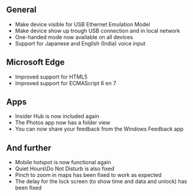 ## General
- Make device visible for USB Ethernet Emulation Model
- Make device show up trough USB connection and in local network
- One-handed mode now available on all devices
- Support for Japanese and English (India) voice input

## Microsoft Edge
- Improved support for HTML5
- Improved support for ECMAScript 6 en 7

## Apps
- Insider Hub is now included again
- The Photos app now has a folder view
- You can now share your feedback from the Windows Feedback app

## And further
- Mobile hotspot is now functional again
- Quiet Hours\Do Not Disturb is also fixed
- Pinch to zoom in maps has been fixed to work as expected
- The delay for the lock screen (to show time and data and unlock) has been fixed